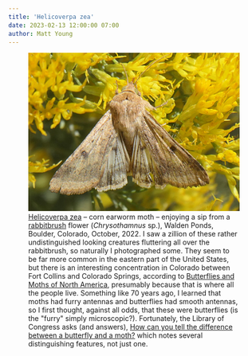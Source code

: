 ```yaml
---
title: 'Helicoverpa zea'
date: 2023-02-13 12:00:00 07:00
author: Matt Young
---
```


<figure>
<img src="/uploads/2023/P1000071_Moth_Helicoverpa_zea_600.jpg" alt="Corn earworm moth"/>
<figcaption><a href="https://www.butterfliesandmoths.org/species/Helicoverpa-zea?page=6">Helicoverpa zea</a> &ndash; corn earworm moth &ndash; enjoying a sip from a <a href="https://planttalk.colostate.edu/topics/trees-shrubs-vines/1741-rabbitbrush/">rabbitbrush</a> flower (<i>Chrysothamnus</i> sp.), Walden Ponds, Boulder, Colorado, October, 2022.  I saw a zillion of these rather undistinguished looking creatures fluttering all over the rabbitbrush, so naturally I photographed some. They seem to be far more common in the eastern part of the United States, but there is an interesting concentration in Colorado between Fort Collins and Colorado Springs, according to <a href="https://www.butterfliesandmoths.org/species/Helicoverpa-zea?page=6">Butterflies and Moths of North America</a>, presumably because that is where all the people live. Something like 70 years ago, I learned that moths had furry antennas and butterflies had smooth antennas, so I first thought, against all odds, that these were butterflies (is the "furry" simply microscopic?). Fortunately, the Library of Congress asks (and answers), <a href="https://www.loc.gov/everyday-mysteries/zoology/item/how-can-you-tell-the-difference-between-a-butterfly-and-a-moth/"> How can you tell the difference between a butterfly and a moth?</a> which notes several distinguishing features, not just one.
</figcaption>
</figure>
